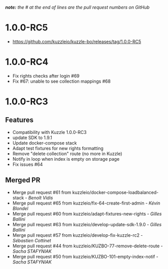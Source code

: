 *__note:__ the # at the end of lines are the pull request numbers on GitHub*

# 1.0.0-RC5

* https://github.com/kuzzleio/kuzzle-bo/releases/tag/1.0.0-RC5

# 1.0.0-RC4

* Fix rights checks after login #69
* Fix #67: unable to see collection mappings #68

# 1.0.0-RC3

## Features

* Compatibility with Kuzzle 1.0.0-RC3
* update SDK to 1.9.1
* Update docker-compose stack
* Adapt test fixtures for new rights formatting
* Remove "delete collection" route (no more in Kuzzle)
* Notify in loop when index is empty on storage page
* Fix issues #64

## Merged PR

* Merge pull request #61 from kuzzleio/docker-compose-loadbalanced-stack - _Benoît Vidis_
* Merge pull request #65 from kuzzleio/fix-64-create-first-admin - _Kévin Blondel_
* Merge pull request #60 from kuzzleio/adapt-fixtures-new-rights - _Gilles Ballini_
* Merge pull request #63 from kuzzleio/develop-update-sdk-1.9.0 - _Gilles Ballini_
* Merge pull request #57 from kuzzleio/develop-fix-kuzzle-rc2 - _Sébastien Cottinet_
* Merge pull request #44 from kuzzleio/KUZBO-77-remove-delete-route - _Sacha STAFYNIAK_
* Merge pull request #50 from kuzzleio/KUZBO-101-empty-index-notif - _Sacha STAFYNIAK_
